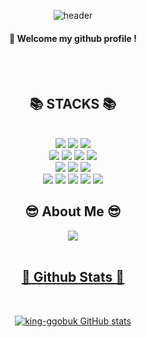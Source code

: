<div align="center"> 

![header](https://capsule-render.vercel.app/api?type=Rounded&color=000000&height=150&section=header&text=King-ggobuk&fontColor=B0E5F1&fontSize=70&animation=fadeIn&fontAlignY=55&desc=%20&descAlignY=62&descAlign=62)
  
####  :wave: Welcome my github profile !

  
 <br/>
 <br/>
  
<div align=center><h2>📚 STACKS 📚</h2></div>

<br>
<div align=center> 
  <img src="https://img.shields.io/badge/linux-FCC624?style=for-the-badge&logo=linux&logoColor=black"> 
  <img src="https://img.shields.io/badge/apache tomcat-F8DC75?style=for-the-badge&logo=apachetomcat&logoColor=white">
  <img src="https://img.shields.io/badge/mysql-4479A1?style=for-the-badge&logo=mysql&logoColor=white"> 
<br>

  <img src="https://img.shields.io/badge/html5-E34F26?style=for-the-badge&logo=html5&logoColor=white"> 
  <img src="https://img.shields.io/badge/css-1572B6?style=for-the-badge&logo=css3&logoColor=white"> 
  <img src="https://img.shields.io/badge/javascript-F7DF1E?style=for-the-badge&logo=javascript&logoColor=black"> 
  <img src="https://img.shields.io/badge/jquery-0769AD?style=for-the-badge&logo=jquery&logoColor=white">
<br>

  <img src="https://img.shields.io/badge/oracle-F80000?style=for-the-badge&logo=oracle&logoColor=white"> 

  <img src="https://img.shields.io/badge/mariaDB-003545?style=for-the-badge&logo=mariaDB&logoColor=white"> 
  <img src="https://img.shields.io/badge/mongoDB-47A248?style=for-the-badge&logo=MongoDB&logoColor=white">
<br>
  <img src="https://img.shields.io/badge/java-007396?style=for-the-badge&logo=java&logoColor=white"> 
  <img src="https://img.shields.io/badge/python-3776AB?style=for-the-badge&logo=python&logoColor=white"> 
  <img src="https://img.shields.io/badge/amazonaws-232F3E?style=for-the-badge&logo=amazonaws&logoColor=white"> 
  <img src="https://img.shields.io/badge/github-181717?style=for-the-badge&logo=github&logoColor=white">
  <img src="https://img.shields.io/badge/git-F05032?style=for-the-badge&logo=git&logoColor=white">
  <br>
  
  
  <h2>😎 About Me 😎</h2></div>
 
<a href="https://instagram.com/jnbccert">
<img src="http://img.shields.io/badge/-Instagram-black?style=flat&logo=Instagram&link=https://instagram.com/jnbccert/"
 style="height : auto; margin-left : 10px; margin-right : 10px;"/>
  
  
   <br/>
   <br/>
   


<h2>💎 Github Stats 💎</h2>
 
  <br/>
  
![king-ggobuk GitHub stats](https://github-readme-stats.vercel.app/api?username=king-ggobuk&show_icons=true&theme=radical)  

</a>
 

</div>
